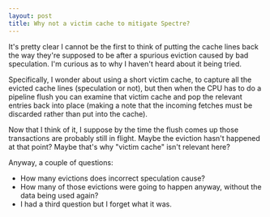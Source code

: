```yaml
---
layout: post
title: Why not a victim cache to mitigate Spectre?
---
```

It's pretty clear I cannot be the first to think of putting the cache
lines back the way they're supposed to be after a spurious eviction
caused by bad speculation.  I'm curious as to why I haven't heard about
it being tried.

Specifically, I wonder about using a short victim cache, to capture all
the evicted cache lines (speculation or not), but then when the CPU has
to do a pipeline flush you can examine that victim cache and pop the
relevant entries back into place (making a note that the incoming
fetches must be discarded rather than put into the cache).

Now that I think of it, I suppose by the time the flush comes up those
transactions are probably still in flight.  Maybe the eviction hasn't
happened at that point?  Maybe that's why "victim cache" isn't relevant
here?

Anyway, a couple of questions:
* How many evictions does incorrect speculation cause?
* How many of those evictions were going to happen anyway, without the
  data being used again?
* I had a third question but I forget what it was.
